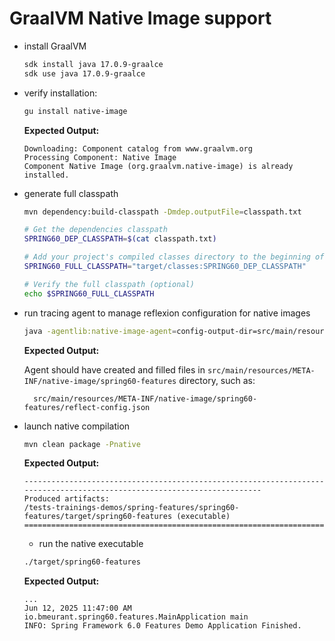 # GraalVM Native Image support

- install GraalVM

  ```bash
  sdk install java 17.0.9-graalce
  sdk use java 17.0.9-graalce
  ```

- verify installation:

  ```bash
  gu install native-image
  ```

  **Expected Output:**

  ```text
  Downloading: Component catalog from www.graalvm.org
  Processing Component: Native Image
  Component Native Image (org.graalvm.native-image) is already installed.
  ```

- generate full classpath

  ```bash
  mvn dependency:build-classpath -Dmdep.outputFile=classpath.txt

  # Get the dependencies classpath
  SPRING60_DEP_CLASSPATH=$(cat classpath.txt)
  
  # Add your project's compiled classes directory to the beginning of the classpath
  SPRING60_FULL_CLASSPATH="target/classes:SPRING60_DEP_CLASSPATH"
  ```

  ```bash
  # Verify the full classpath (optional)
  echo $SPRING60_FULL_CLASSPATH
  ```

- run tracing agent to manage reflexion configuration for native images

  ```bash
  java -agentlib:native-image-agent=config-output-dir=src/main/resources/META-INF/native-image/spring60-features -cp "$SPRING60_FULL_CLASSPATH" io.bmeurant.spring60.features.MainApplication 
  ```

  **Expected Output:**

  Agent should have created and filled files in `src/main/resources/META-INF/native-image/spring60-features` directory,
  such as:

  ```text
    src/main/resources/META-INF/native-image/spring60-features/reflect-config.json
  ```

- launch native compilation

  ```bash
  mvn clean package -Pnative
  ```

  **Expected Output:**

  ```text
  ------------------------------------------------------------------------------------------------------------------------
  Produced artifacts:
  /tests-trainings-demos/spring-features/spring60-features/target/spring60-features (executable)
  ========================================================================================================================
  ```

    - run the native executable

  ```bash
  ./target/spring60-features
  ```

  **Expected Output:**

  ```text
  ...
  Jun 12, 2025 11:47:00 AM io.bmeurant.spring60.features.MainApplication main
  INFO: Spring Framework 6.0 Features Demo Application Finished.
  ```
